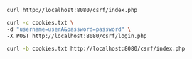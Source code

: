 ``` bash
curl http://localhost:8080/csrf/index.php
```

``` bash
curl -c cookies.txt \
-d "username=userA&password=password" \
-X POST http://localhost:8080/csrf/login.php
```

``` bash
curl -b cookies.txt http://localhost:8080/csrf/index.php
```